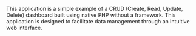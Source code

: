 This application is a simple example of a CRUD (Create, Read, Update, Delete) dashboard built using native PHP without a framework. This application is designed to facilitate data management through an intuitive web interface.
